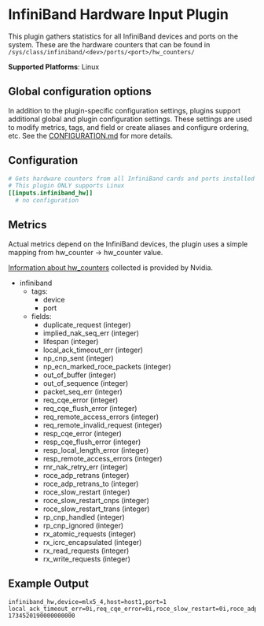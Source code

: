 # InfiniBand Hardware Input Plugin

This plugin gathers statistics for all InfiniBand devices and ports on the
system. These are the hardware counters that can be found in
`/sys/class/infiniband/<dev>/ports/<port>/hw_counters/`

**Supported Platforms**: Linux

## Global configuration options <!-- @/docs/includes/plugin_config.md -->

In addition to the plugin-specific configuration settings, plugins support
additional global and plugin configuration settings. These settings are used to
modify metrics, tags, and field or create aliases and configure ordering, etc.
See the [CONFIGURATION.md][CONFIGURATION.md] for more details.

[CONFIGURATION.md]: ../../../docs/CONFIGURATION.md#plugins

## Configuration

```toml @sample.conf
# Gets hardware counters from all InfiniBand cards and ports installed
# This plugin ONLY supports Linux
[[inputs.infiniband_hw]]
  # no configuration
```

## Metrics

Actual metrics depend on the InfiniBand devices, the plugin uses a simple
mapping from hw_counter -> hw_counter value.

[Information about hw_counters][hw_counters] collected is provided by Nvidia.

[hw_counters]: https://enterprise-support.nvidia.com/s/article/understanding-mlx5-linux-counters-and-status-parameters

- infiniband
  - tags:
    - device
    - port
  - fields:
    - duplicate_request (integer)
    - implied_nak_seq_err (integer)
    - lifespan (integer)
    - local_ack_timeout_err (integer)
    - np_cnp_sent (integer)
    - np_ecn_marked_roce_packets (integer)
    - out_of_buffer (integer)
    - out_of_sequence (integer)
    - packet_seq_err (integer)
    - req_cqe_error (integer)
    - req_cqe_flush_error (integer)
    - req_remote_access_errors (integer)
    - req_remote_invalid_request (integer)
    - resp_cqe_error (integer)
    - resp_cqe_flush_error (integer)
    - resp_local_length_error (integer)
    - resp_remote_access_errors (integer)
    - rnr_nak_retry_err (integer)
    - roce_adp_retrans (integer)
    - roce_adp_retrans_to (integer)
    - roce_slow_restart (integer)
    - roce_slow_restart_cnps (integer)
    - roce_slow_restart_trans (integer)
    - rp_cnp_handled (integer)
    - rp_cnp_ignored (integer)
    - rx_atomic_requests (integer)
    - rx_icrc_encapsulated (integer)
    - rx_read_requests (integer)
    - rx_write_requests (integer)

## Example Output

```text
infiniband_hw,device=mlx5_4,host=host1,port=1 local_ack_timeout_err=0i,req_cqe_error=0i,roce_slow_restart=0i,roce_adp_retrans=0i,rx_atomic_requests=0i,np_ecn_marked_roce_packets=0i,rp_cnp_handled=0i,req_remote_access_errors=0i,np_cnp_sent=0i,resp_cqe_error=0i,out_of_sequence=0i,roce_slow_restart_cnps=0i,req_remote_invalid_request=0i,implied_nak_seq_err=0i,rp_cnp_ignored=0i,resp_local_length_error=0i,lifespan=10i,out_of_buffer=0i,rx_write_requests=0i,resp_cqe_flush_error=0i,rx_icrc_encapsulated=0i,rx_read_requests=0i,resp_remote_access_errors=0i,roce_adp_retrans_to=0i,roce_slow_restart_trans=0i,rnr_nak_retry_err=0i,req_cqe_flush_error=0i,packet_seq_err=0i,duplicate_request=0i 1734520190000000000
```
